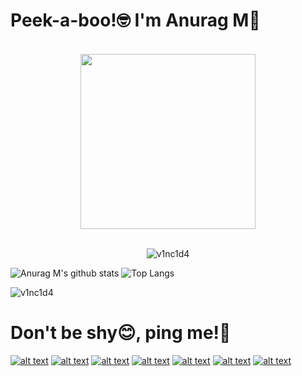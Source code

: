 # Peek-a-boo!🤓 I'm Anurag M👋
<p align="center">
<br><img src="https://github.com/v1nc1d4/v1nc1d4/blob/main/code.gif" width="280px"><br><br>
</p>
<p align="center"> <img src="https://komarev.com/ghpvc/?username=v1nc1d4" alt="v1nc1d4" /> </p>

![Anurag M's github stats](https://github-readme-stats.vercel.app/api?username=v1nc1d4&show_icons=true&show_icons=true&hide=issues&include_all_commits=true&theme=dark)
![Top Langs](https://github-readme-stats.vercel.app/api/top-langs/?username=v1nc1d4&hide=&layout=compact&theme=dark)

<p align="left">
 <img src="https://github-profile-trophy.vercel.app/?username=devded&theme=flat&row=1" alt="v1nc1d4" />
</p>

# Don't be shy😊, ping me!📱
[![alt text][1.1]][1]
[![alt text][2.1]][2]
[![alt text][3.1]][3]
[![alt text][4.1]][4]
[![alt text][5.1]][5]
[![alt text][6.1]][6]
[![alt text][7.1]][7]

[1.1]: https://img.icons8.com/ios-glyphs/30/000000/twitter-squared.png
[2.1]: https://img.icons8.com/ios-glyphs/30/000000/instagram-new.png
[3.1]: https://img.icons8.com/ios-glyphs/30/000000/facebook.png
[4.1]: https://img.icons8.com/ios-glyphs/30/000000/linkedin.png
[5.1]: https://img.icons8.com/ios-glyphs/30/000000/whatsapp.png
[6.1]: https://img.icons8.com/ios-glyphs/30/000000/github.png
[7.1]: https://img.icons8.com/ios-glyphs/30/000000/secured-letter.png

[1]: https://www.twitter.com/v1nc1d4
[2]: https://www.instagram.com/v1nc1d4
[3]: https://www.facebook.com/v1nc1d4
[4]: https://www.linkedin.com/in/v1nc1d4
[5]: https://wa.me/message/LK6AFWK4XMNUP1
[6]: https://github.com/v1nc1d4
[7]: mailto:anuragm@duck.com

